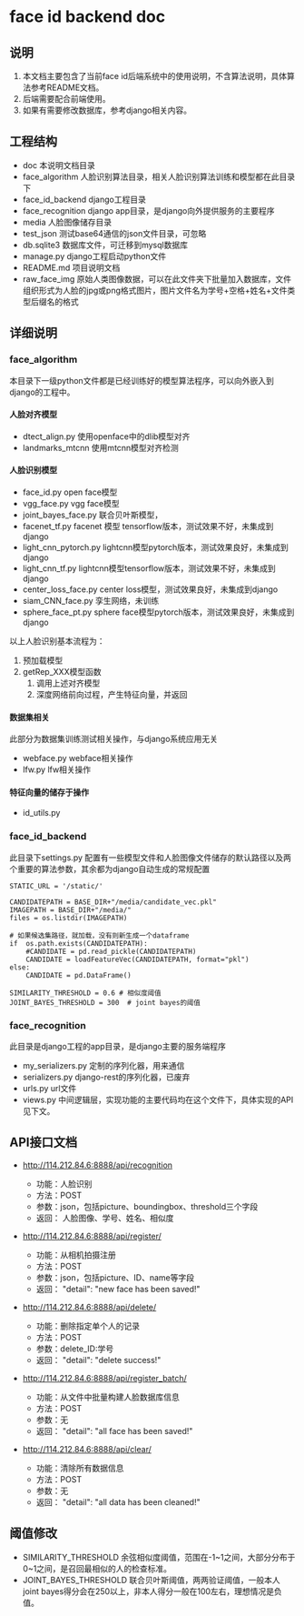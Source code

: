 # face id backend doc #

## 说明 ##
1. 本文档主要包含了当前face id后端系统中的使用说明，不含算法说明，具体算法参考README文档。
2. 后端需要配合前端使用。
3. 如果有需要修改数据库，参考django相关内容。

## 工程结构 ##
- doc 本说明文档目录
- face_algorithm 人脸识别算法目录，相关人脸识别算法训练和模型都在此目录下
- face_id_backend django工程目录
- face_recognition django app目录，是django向外提供服务的主要程序
- media 人脸图像储存目录
- test_json 测试base64通信的json文件目录，可忽略
- db.sqlite3 数据库文件，可迁移到mysql数据库
- manage.py django工程启动python文件
- README.md 项目说明文档
- raw_face_img 原始人类图像数据，可以在此文件夹下批量加入数据库，文件组织形式为人脸的jpg或png格式图片，图片文件名为学号+空格+姓名+文件类型后缀名的格式

## 详细说明 ##

### face_algorithm ###

本目录下一级python文件都是已经训练好的模型算法程序，可以向外嵌入到django的工程中。

#### 人脸对齐模型 #####

- dtect_align.py 使用openface中的dlib模型对齐
- landmarks_mtcnn 使用mtcnn模型对齐检测 

#### 人脸识别模型 #####

- face_id.py open face模型
- vgg_face.py vgg face模型
- joint_bayes_face.py 联合贝叶斯模型，
- facenet_tf.py facenet 模型 tensorflow版本，测试效果不好，未集成到django
- light_cnn_pytorch.py lightcnn模型pytorch版本，测试效果良好，未集成到django
- light_cnn_tf.py lightcnn模型tensorflow版本，测试效果不好，未集成到django
- center_loss_face.py center loss模型，测试效果良好，未集成到django
- siam_CNN_face.py 孪生网络，未训练
- sphere_face_pt.py sphere face模型pytorch版本，测试效果良好，未集成到django

以上人脸识别基本流程为：
1. 预加载模型
2. getRep_XXX模型函数
	1. 调用上述对齐模型
	2. 深度网络前向过程，产生特征向量，并返回

#### 数据集相关 #####

此部分为数据集训练测试相关操作，与django系统应用无关

- webface.py webface相关操作
- lfw.py lfw相关操作

#### 特征向量的储存于操作 ####

- id_utils.py 

### face_id_backend ###

此目录下settings.py 配置有一些模型文件和人脸图像文件储存的默认路径以及两个重要的算法参数，其余都为django自动生成的常规配置

    STATIC_URL = '/static/'

	CANDIDATEPATH = BASE_DIR+"/media/candidate_vec.pkl"
	IMAGEPATH = BASE_DIR+"/media/"
	files = os.listdir(IMAGEPATH)
	
	# 如果候选集路径，就加载，没有则新生成一个dataframe
	if  os.path.exists(CANDIDATEPATH):
	    #CANDIDATE = pd.read_pickle(CANDIDATEPATH)
	    CANDIDATE = loadFeatureVec(CANDIDATEPATH, format="pkl")
	else:
	    CANDIDATE = pd.DataFrame()

	SIMILARITY_THRESHOLD = 0.6 # 相似度阈值
	JOINT_BAYES_THRESHOLD = 300  # joint bayes的阈值

### face_recognition ###

此目录是django工程的app目录，是django主要的服务端程序

- my_serializers.py 定制的序列化器，用来通信
- serializers.py django-rest的序列化器，已废弃
- urls.py url文件
- views.py 中间逻辑层，实现功能的主要代码均在这个文件下，具体实现的API见下文。

## API接口文档 ##

- http://114.212.84.6:8888/api/recognition
	- 功能：人脸识别 
	- 方法：POST
	- 参数：json，包括picture、boundingbox、threshold三个字段
	- 返回： 人脸图像、学号、姓名、相似度

- http://114.212.84.6:8888/api/register/
	- 功能：从相机拍摄注册
	- 方法：POST
	- 参数：json，包括picture、ID、name等字段
	- 返回： "detail": "new face has been saved!"
	
- http://114.212.84.6:8888/api/delete/
	- 功能：删除指定单个人的记录
	- 方法：POST
	- 参数：delete_ID:学号
	- 返回： "detail": "delete success!"
- http://114.212.84.6:8888/api/register_batch/
	- 功能：从文件中批量构建人脸数据库信息
	- 方法：POST
	- 参数：无
	- 返回： "detail": "all face has been saved!"
	
- http://114.212.84.6:8888/api/clear/
	- 功能：清除所有数据信息
	- 方法：POST
	- 参数：无
	- 返回： "detail": "all data has been cleaned!"


## 阈值修改 ##

- SIMILARITY_THRESHOLD 余弦相似度阈值，范围在-1~1之间，大部分分布于0~1之间，是召回最相似的人的检查标准。
- JOINT_BAYES_THRESHOLD 联合贝叶斯阈值，两两验证阈值，一般本人joint bayes得分会在250以上，非本人得分一般在100左右，理想情况是负值。